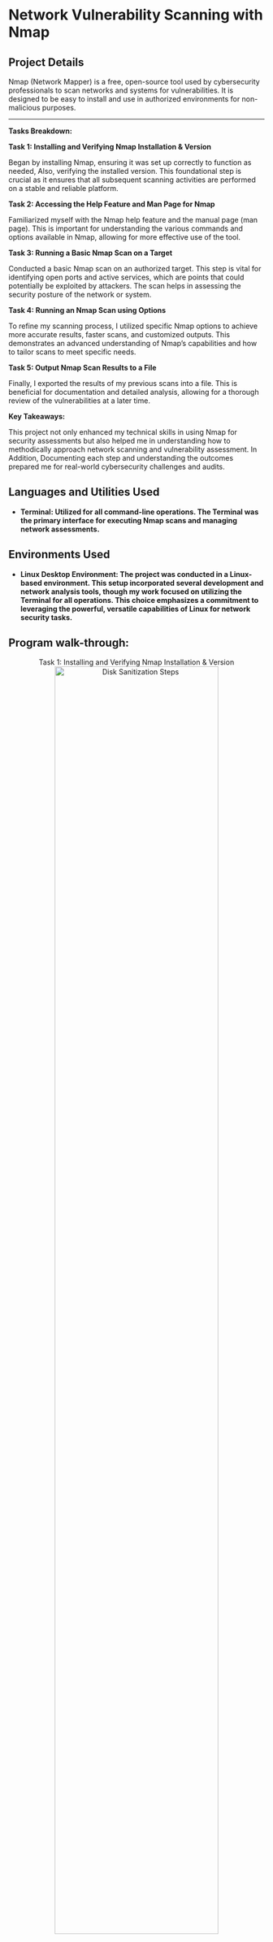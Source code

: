 <h1>Network Vulnerability Scanning with Nmap</h1>


<h2>Project Details</h2>
Nmap (Network Mapper) is a free, open-source tool used by cybersecurity professionals to scan networks and systems for vulnerabilities. It is designed to be easy to install and use in authorized environments for non-malicious purposes.

---
**Tasks Breakdown:**

**Task 1: Installing and Verifying Nmap Installation & Version**

Began by installing Nmap, ensuring it was set up correctly to function as needed, Also, verifying the installed version. This foundational step is crucial as it ensures that all subsequent scanning activities are performed on a stable and reliable platform.

**Task 2: Accessing the Help Feature and Man Page for Nmap**

Familiarized myself with the Nmap help feature and the manual page (man page). This is important for understanding the various commands and options available in Nmap, allowing for more effective use of the tool.

**Task 3: Running a Basic Nmap Scan on a Target**

Conducted a basic Nmap scan on an authorized target. This step is vital for identifying open ports and active services, which are points that could potentially be exploited by attackers. The scan helps in assessing the security posture of the network or system.

**Task 4: Running an Nmap Scan using Options**

To refine my scanning process, I utilized specific Nmap options to achieve more accurate results, faster scans, and customized outputs. This demonstrates an advanced understanding of Nmap’s capabilities and how to tailor scans to meet specific needs.

**Task 5: Output Nmap Scan Results to a File**

Finally, I exported the results of my previous scans into a file. This is beneficial for documentation and detailed analysis, allowing for a thorough review of the vulnerabilities at a later time.

**Key Takeaways:**

This project not only enhanced my technical skills in using Nmap for security assessments but also helped me in understanding how to methodically approach network scanning and vulnerability assessment. In Addition, Documenting each step and understanding the outcomes prepared me for real-world cybersecurity challenges and audits.
<br />


<h2>Languages and Utilities Used</h2>

- <b>Terminal: Utilized for all command-line operations. The Terminal was the primary interface for executing Nmap scans and managing network assessments.</b> 
  

<h2>Environments Used </h2>

- <b>Linux Desktop Environment: The project was conducted in a Linux-based environment. This setup incorporated several development and network analysis tools, though my work focused on utilizing the Terminal for all operations. This choice emphasizes a commitment to leveraging the powerful, versatile capabilities of Linux for network security tasks.</b>

<h2>Program walk-through:</h2>

<p align="center">
Task 1: Installing and Verifying Nmap Installation & Version<br/>
<img src="https://i.imgur.com/T4JbEHn.png" height="80%" width="80%" alt="Disk Sanitization Steps"/>
<img src="https://i.imgur.com/fzZtdbe.png" height="80%" width="80%" alt="Disk Sanitization Steps"/>

<br />
<br />
Task 2: Accessing the Help Feature and Man Page for Nmap  <br/>
<img src="https://i.imgur.com/KN5xELP.png" height="80%" width="80%" alt="Disk Sanitization Steps"/>
<img src="https://i.imgur.com/4KWK4Gu.png" height="80%" width="80%" alt="Disk Sanitization Steps"/>
<img src="https://i.imgur.com/U1w8fMI.png" height="80%" width="80%" alt="Disk Sanitization Steps"/>
<img src="https://i.imgur.com/dIoqWIe.png" height="80%" width="80%" alt="Disk Sanitization Steps"/>
<img src="https://i.imgur.com/nh3qvHV.png" height="80%" width="80%" alt="Disk Sanitization Steps"/>




<br />
<br />
Task 3: Running a Basic Nmap Scan on a Target <br/>
<img src="https://i.imgur.com/6htmrdD.png" height="80%" width="80%" alt="Disk Sanitization Steps"/>
<img src="https://i.imgur.com/tMJSC4h.png" height="80%" width="80%" alt="Disk Sanitization Steps"/>
<img src="https://i.imgur.com/zi798jD.png" height="80%" width="80%" alt="Disk Sanitization Steps"/>
<img src="https://i.imgur.com/2daLeYM.png" height="80%" width="80%" alt="Disk Sanitization Steps"/>


<br />
Task 4: Running an Nmap Scan using Options  <br/>
<img src="https://i.imgur.com/dIoqWIe.png" height="80%" width="80%" alt="Disk Sanitization Steps"/>
<img src="https://i.imgur.com/NEKNGHn.png" height="80%" width="80%" alt="Disk Sanitization Steps"/>
<img src="https://i.imgur.com/IRVYs6l.png" height="80%" width="80%" alt="Disk Sanitization Steps"/>
<img src="https://i.imgur.com/PxM07VK.png" height="80%" width="80%" alt="Disk Sanitization Steps"/>
<img src="https://i.imgur.com/bG1VGPQ.png" height="80%" width="80%" alt="Disk Sanitization Steps"/>
<img src="https://i.imgur.com/fHEEhf4.png" height="80%" width="80%" alt="Disk Sanitization Steps"/>


<br />
<br />
Task 5: Output Nmap Scan Results to a File  <br/>
<img src="https://i.imgur.com/KWhztEN.png" height="80%" width="80%" alt="Disk Sanitization Steps"/>
<img src="https://i.imgur.com/UkPQL5C.png" height="80%" width="80%" alt="Disk Sanitization Steps"/>
<img src="https://i.imgur.com/mawiIpb.png" height="80%" width="80%" alt="Disk Sanitization Steps"/>
<img src="https://i.imgur.com/ZHlRb1p.png" height="80%" width="80%" alt="Disk Sanitization Steps"/>



<br />
<br />
Sanitization complete:  <br/>
<img src="https://i.imgur.com/K71yaM2.png" height="80%" width="80%" alt="Disk Sanitization Steps"/>
<br />
<br />
Observe the wiped disk:  <br/>
<img src="https://i.imgur.com/AeZkvFQ.png" height="80%" width="80%" alt="Disk Sanitization Steps"/>
</p>

<!--
 ```diff
- text in red
+ text in green
! text in orange
# text in gray
@@ text in purple (and bold)@@
```
--!>
